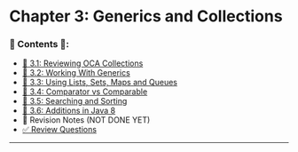 <link href="../../style.css" rel="stylesheet"></link>

# Chapter 3: Generics and Collections

### 📜 Contents 📜:

- [🧠 3.1: Reviewing OCA Collections](/src/chapter_3/chapter_3_1_reviewing_oca_collections/)
- [🧠 3.2: Working With Generics](/src/chapter_3/chapter_3_2_working_with_generics/)
- [🧠 3.3: Using Lists, Sets, Maps and Queues](/src/chapter_3/chapter_3_3_using_lists_sets_maps_queues/)
- [🧠 3.4: Comparator vs Comparable](/src/chapter_3/chapter_3_4_comparator_vs_comparable/)
- [🧠 3.5: Searching and Sorting](/src/chapter_3/chapter_3_5_searching_and_sorting/)
- [🧠 3.6: Additions in Java 8](/src/chapter_3/chapter_3_6_additions_in_java_8/)
- 📝 Revision Notes (NOT DONE YET)
- [✅ Review Questions](/src/review_questions/chapter_3/)

<hr>
